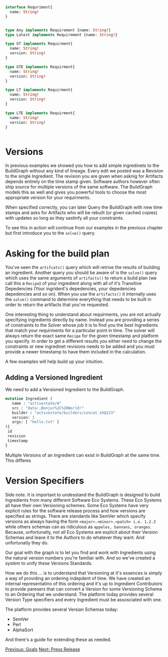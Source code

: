 ```graphql
interface Requriment{
  name: String!
}


type Any implements Requirement {name: String!} 
type Latest implements Requirement {name: String!}

type GT implements Requirment{
  name: String!
  version: String!
}

type GTE implements Requirment{
  name: String!
  version: String!
}

type LT implements Requirment{
  name: String!
  version: String!
}

type LTE implements Requirment{
  name: String!
  version: String!
}



```

# Versions

In previous examples we showed you how to add simple ingredinets to the BuildGraph 
without any kind of lineage. Every edit we posted was a Revision to the single
Ingredient. The revision you are given when asknig for Artifacts depends entirely
on the time stamp given. Software authors however often ship source for multiple
versions of the same software. The BuildGraph models this as well and gives you
powerful tools to choose the most appropriate version for your requirments. 

When specified correctly, you can later Query the BuildGraph with new time stamps and
asks for Artifacts who will be rebuilt (or given cached copies) with updates so long as they sastinfy all your constraints. 

To see this in action will continue from our examples in the previous chapter
but first introduce you to the `solve()` query.


# Asking for the build plan

You've seen the `artifcats()` query which will retrive the results of building an ingredient. Another
query you should be aware of is the `solve()` query which uses the same arguments of `artifacts()`
to return a bulid plan (we call this a `Recipe`) of your ingredient along with all of it's Transitive Depedencies (Your ingrident's depedencies, your depedencies depedencies and so on). When you use the  `artifacts()` it internally uses the `solve()` command to determine everything that needs to be built in order to return the artifacts that you've requested. 

One interesting thing to understand about requirments, you are not actually specifying ingredients directly by name. Instead you are providing a series of constraints to the Solver whose job it is to find you the best Ingredients that match your requirments for a particular point in time. The solver will always return the exact same `Recipe` for the given timestamp and platform you specify. In order to get a different results you either need to change the constraints or new ingredinet revisions needs to be added and you must provide a newer timestamp to have them included in the
calculation.

A few examples will help build up your intuition.

## Adding a Versioned Ingredient

We need to add a Versioned Ingredient to the BuildGraph. 

```graphql
mutation Ingredient (
   name : "activestate/A"
   src : "data:,Bonjur%2C%20World!"
   builder : "activestate/builders/concat.sh@123"
   version: 1
   args: [ "hello.txt" ]
){
 id
 revision
 timestamp
}
```

Multiple Versions of an Ingredient can exist in BuildGraph at the same time. This differes 


# Version Specifiers
Side note. It is important  to undesstand the BuildGraph is designed
to build Ingredients from many different Software Eco Systems. These Eco Systems
all have their own Versioning schemes. Some Eco Systems have very explicit rules
for the software release process and how versions are specified as strings. There
are standards like SemVer which specify versions as always having the form 
`<major>.<minor>.<patch> i.e. 1.2.3` while others schemas can as 
ridiculous as `appeles, bannans, oranges`.  Because, unfortunatly, not all Eco Systems
are explicit about their Version Schemas and leave it to the Authors to do whatever
they want. And unfortunatly they do.

Our goal with the graph is to let you find and work with Ingredients using the natural
version numbers you're familiar with. And so we've created a system to unify these
Versions Standards.

How we do this ... is to understand that Versioning at it's essences is simply
a way of providing an ordering indepdent of time. We have created an internal
representatino of this ordering and it's up to Ingredient Contributors to provide
paresers that can convert a Version for some Versioning Schema to an Ordering that
we understand. The platform today provides several Version Type specifiers and
every Ingredient must be assosciated with one. 

The platform provides several Versian Schemas today:

* SemVer
* Perl
* AlphaSort

And there's a guide for extending these as needed.



[Previous: Goals](01-basics.md) 
[Next: Press Release](03-packaging.md) 

